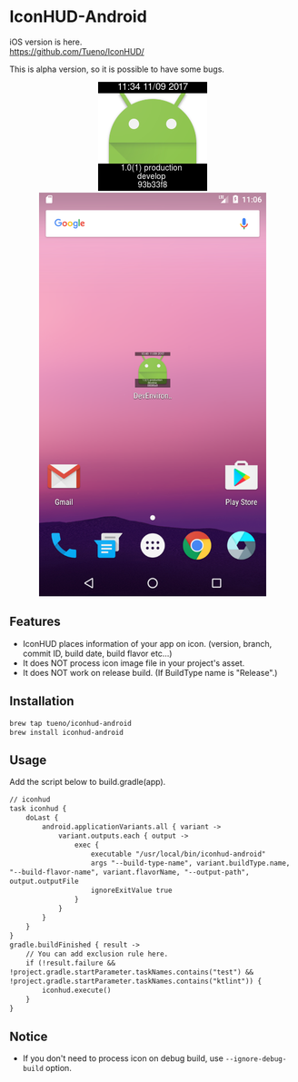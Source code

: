 # IconHUD-Android

iOS version is here.  
https://github.com/Tueno/IconHUD/

This is alpha version, so it is possible to have some bugs.

<p align="center">
<img src="sample/iconhud_sample.png" alt="iconhud_sample"/>
<img src="sample/screen_sample.png" alt="screen_sample" width="400"/>
</p>

## Features

* IconHUD places information of your app on icon. (version, branch, commit ID, build date, build flavor etc...)
* It does NOT process icon image file in your project's asset.
* It does NOT work on release build. (If BuildType name is "Release".)

## Installation
```
brew tap tueno/iconhud-android
brew install iconhud-android
```

## Usage

Add the script below to build.gradle(app).  
```
// iconhud
task iconhud {
    doLast {
        android.applicationVariants.all { variant ->
            variant.outputs.each { output ->
                exec {
                    executable "/usr/local/bin/iconhud-android"
                    args "--build-type-name", variant.buildType.name, "--build-flavor-name", variant.flavorName, "--output-path", output.outputFile
                    ignoreExitValue true
                }
            }
        }
    }
}
gradle.buildFinished { result ->
    // You can add exclusion rule here.
    if (!result.failure && !project.gradle.startParameter.taskNames.contains("test") && !project.gradle.startParameter.taskNames.contains("ktlint")) {
        iconhud.execute()
    }
}
```

## Notice

* If you don't need to process icon on debug build, use `--ignore-debug-build` option.
